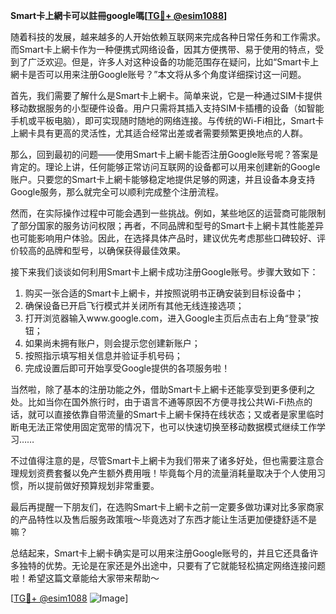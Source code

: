 **Smart卡上網卡可以註冊google嗎[[TG💪+ @esim1088](https://t.me/s/esim1088)]**

随着科技的发展，越来越多的人开始依赖互联网来完成各种日常任务和工作需求。而Smart卡上網卡作为一种便携式网络设备，因其方便携带、易于使用的特点，受到了广泛欢迎。但是，许多人对这种设备的功能范围存在疑问，比如“Smart卡上網卡是否可以用来注册Google账号？”本文将从多个角度详细探讨这一问题。

首先，我们需要了解什么是Smart卡上網卡。简单来说，它是一种通过SIM卡提供移动数据服务的小型硬件设备。用户只需将其插入支持SIM卡插槽的设备（如智能手机或平板电脑），即可实现随时随地的网络连接。与传统的Wi-Fi相比，Smart卡上網卡具有更高的灵活性，尤其适合经常出差或者需要频繁更换地点的人群。

那么，回到最初的问题——使用Smart卡上網卡能否注册Google账号呢？答案是肯定的。理论上讲，任何能够正常访问互联网的设备都可以用来创建新的Google账户。只要您的Smart卡上網卡能够稳定地提供足够的网速，并且设备本身支持Google服务，那么就完全可以顺利完成整个注册流程。

然而，在实际操作过程中可能会遇到一些挑战。例如，某些地区的运营商可能限制了部分国家的服务访问权限；再者，不同品牌和型号的Smart卡上網卡其性能差异也可能影响用户体验。因此，在选择具体产品时，建议优先考虑那些口碑较好、评价较高的品牌和型号，以确保获得最佳效果。

接下来我们谈谈如何利用Smart卡上網卡成功注册Google账号。步骤大致如下：
1. 购买一张合适的Smart卡上網卡，并按照说明书正确安装到目标设备中；
2. 确保设备已开启飞行模式并关闭所有其他无线连接选项；
3. 打开浏览器输入www.google.com，进入Google主页后点击右上角“登录”按钮；
4. 如果尚未拥有账户，则会提示您创建新账户；
5. 按照指示填写相关信息并验证手机号码；
6. 完成设置后即可开始享受Google提供的各项服务啦！

当然啦，除了基本的注册功能之外，借助Smart卡上網卡还能享受到更多便利之处。比如当你在国外旅行时，由于语言不通等原因不方便寻找公共Wi-Fi热点的话，就可以直接依靠自带流量的Smart卡上網卡保持在线状态；又或者是家里临时断电无法正常使用固定宽带的情况下，也可以快速切换至移动数据模式继续工作学习……

不过值得注意的是，尽管Smart卡上網卡为我们带来了诸多好处，但也需要注意合理规划资费套餐以免产生额外费用哦！毕竟每个月的流量消耗量取决于个人使用习惯，所以提前做好预算规划非常重要。

最后再提醒一下朋友们，在选购Smart卡上網卡之前一定要多做功课对比多家商家的产品特性以及售后服务政策哦～毕竟选对了东西才能让生活更加便捷舒适不是嘛？

总结起来，Smart卡上網卡确实是可以用来注册Google账号的，并且它还具备许多独特的优势。无论是在家还是外出途中，只要有了它就能轻松搞定网络连接问题啦！希望这篇文章能给大家带来帮助～

[[TG💪+ @esim1088](https://t.me/s/esim1088) ![Image](https://i.postimg.cc/4NQfJmqS/Snipaste-2025-05-13-00-14-12.png)]